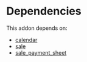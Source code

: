 # Dependencies

This addon depends on:

- [calendar](https://github.com/bringout/oca-ocb-technical/tree/4694b2a7718eea6743646f61d172cd8cd8c0896b/odoo-bringout-oca-ocb-calendar)
- [sale](https://github.com/bringout/oca-ocb-sale/tree/180760d29eed276994d9dc061dc7089d5bfe0014/odoo-bringout-oca-ocb-sale)
- [sale_payment_sheet](https://github.com/bringout/oca-workflow-process)
